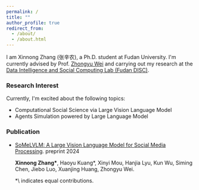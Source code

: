 ```yaml
---
permalink: /
title: ""
author_profile: true
redirect_from: 
  - /about/
  - /about.html
---
```



I am Xinnong Zhang (张辛农), a Ph.D. student at Fudan University. I'm currently advised by Prof. [Zhongyu Wei](http://www.fudan-disc.com/people/zywei) and carrying out my research at the [Data Intelligence and Social Computing Lab (Fudan DISC)](http://www.fudan-disc.com/).

### Research Interest

Currently, I'm excited about the following topics:
- Computational Social Science via Large Vision Language Model
- Agents Simulation powered by Large Language Model

### Publication

- [SoMeLVLM: A Large Vision Language Model for Social Media Processing](https://arxiv.org/abs/2402.13022). preprint 2024

  **Xinnong Zhang\***, Haoyu Kuang\*, Xinyi Mou, Hanjia Lyu, Kun Wu, Siming Chen, Jiebo Luo, Xuanjing Huang, Zhongyu Wei.

  *\ indicates equal contributions.
  
